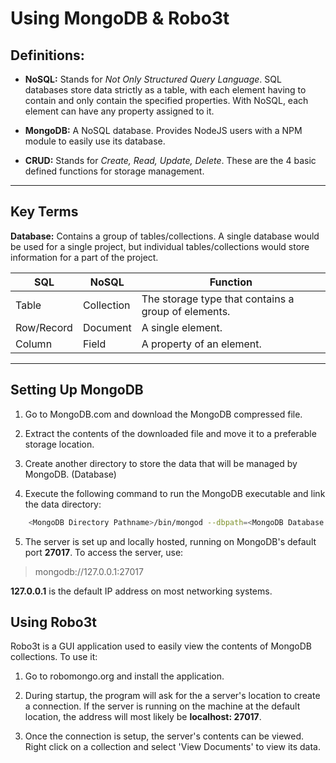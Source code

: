 # Using MongoDB & Robo3t

## Definitions:

* **NoSQL:** Stands for _Not Only Structured Query Language_. SQL databases store data strictly as a table, with each element having to contain and only contain the specified properties. With NoSQL, each element can have any property assigned to it.

* **MongoDB:** A NoSQL database. Provides NodeJS users with a NPM module to easily use its database.

* **CRUD:** Stands for _Create, Read, Update, Delete_. These are the 4 basic defined functions for storage management.

----

## Key Terms

__Database:__ Contains a group of tables/collections. A single database would be used for a single project, but individual
tables/collections would store information for a part of the project.

| SQL        | NoSQL      | Function                                            |
| ---------- | ---------- | --------------------------------------------------- |
| Table      | Collection | The storage type that contains a group of elements. |
| Row/Record | Document   | A single element.                                   |
| Column     | Field      | A property of an element.                           |

----

## Setting Up MongoDB

1. Go to MongoDB.com and download the MongoDB compressed file.

2. Extract the contents of the downloaded file and move it to a preferable storage location.

3. Create another directory to store the data that will be managed by MongoDB. (Database)

4. Execute the following command to run the MongoDB executable and link the data directory:
```bash
    <MongoDB Directory Pathname>/bin/mongod --dbpath=<MongoDB Database Directory>
```

5. The server is set up and locally hosted, running on MongoDB's default port **27017**. To access the server, use:

> mongodb://127.0.0.1:27017

**127.0.0.1** is the default IP address on most networking systems.

## Using Robo3t

Robo3t is a GUI application used to easily view the contents of MongoDB collections. To use it:

1. Go to robomongo.org and install the application. 

2. During startup, the program will ask for the a server's location to create a connection. If the server is running on the machine at the default location, the address will most likely be **localhost: 27017**.

3. Once the connection is setup, the server's contents can be viewed. Right click on a collection and select 'View Documents' to view its data.